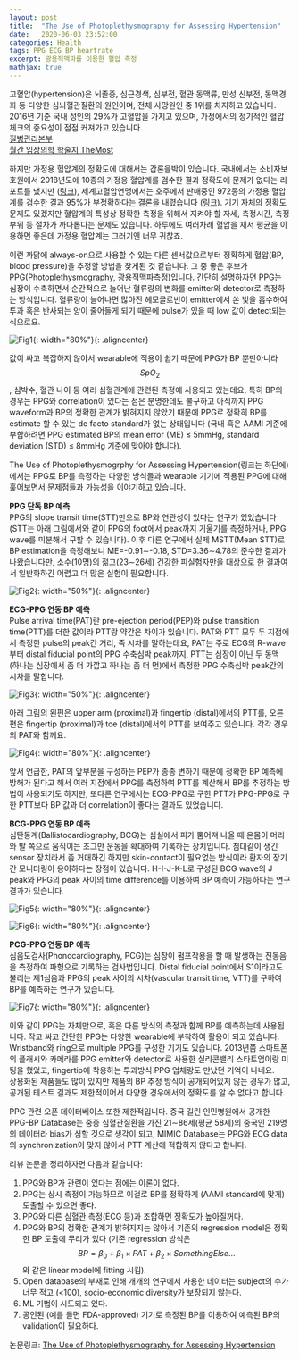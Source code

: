 ```yaml
---
layout: post
title:  "The Use of Photoplethysmography for Assessing Hypertension"
date:   2020-06-03 23:52:00
categories: Health
tags: PPG ECG BP heartrate
excerpt: 광용적맥파를 이용한 혈압 측정
mathjax: true
---
```


고혈압(hypertension)은 뇌졸증, 심근경색, 심부전, 혈관 동맥류, 만성 신부전, 동맥경화 등 다양한 심뇌혈관질환의 원인이며, 전체 사망원인 중 1위를 차지하고 있습니다. 2016년 기준 국내 성인의 29%가 고혈압을 가지고 있으며, 가정에서의 정기적인 혈압체크의 중요성이 점점 커져가고 있습니다.<br>
[질병관리본부](http://health.cdc.go.kr/health/HealthInfoArea/HealthInfo/View.do?idx=15080#tagID1)<br>
[월간 임상의학 학술지 TheMost](http://www.mostonline.co.kr/news/articleView.html?idxno=95713)


하지만 가정용 혈압계의 정확도에 대해서는 갑론을박이 있습니다. 국내에서는 소비자보호원에서 2018년도에 10종의 가정용 혈압계를 검수한 결과 정확도에 문제가 없다는 리포트를 냈지만 ([링크](https://www.kca.go.kr/home/board/download.do?menukey=4062&fno=10021479&bid=00000146&did=1002637363)), 세계고혈압연맹에서는 호주에서 판매중인 972종의 가정용 혈압계를 검수한 결과 95%가 부정확하다는 결론을 내렸습니다 ([링크](https://www.ahajournals.org/doi/10.1161/HYPERTENSIONAHA.120.14719)). 기기 자체의 정확도 문제도 있겠지만 혈압계의 특성상 정확한 측정을 위해서 지켜야 할 자세, 측정시간, 측정부위 등 절차가 까다롭다는 문제도 있습니다. 하루에도 여러차례 혈압을 재서 평균을 이용하면 좋은데 가정용 혈압계는 그러기엔 너무 귀찮죠.


이런 까닭에 always-on으로 사용할 수 있는 다른 센서값으로부터 정확하게 혈압(BP, blood pressure)을 추정할 방법을 찾게된 것 같습니다. 그 중 좋은 후보가 PPG(Photoplethysmography, 광용적맥파측정)입니다. 간단히 설명하자면 PPG는 심장이 수축하면서 순간적으로 늘어난 혈류량의 변화를 emitter와 detector로 측정하는 방식입니다. 혈류량이 늘어나면 많아진 헤모글로빈이 emitter에서 쏜 빛을 흡수하여 투과 혹은 반사되는 양이 줄어들게 되기 때문에 pulse가 있을 때 low 값이 detect되는 식으로요. 

![Fig1](https://jiryang.github.io/img/how_ppg_works.png "How PPG Works"){: width="80%"}{: .aligncenter}


값이 싸고 복잡하지 않아서 wearable에 적용이 쉽기 때문에 PPG가 BP 뿐만아니라 $$SpO_2$$, 심박수, 혈관 나이 등 여러 심혈관계에 관련된 측정에 사용되고 있는데요, 특히 BP의 경우는 PPG와 correlation이 있다는 점은 분명한데도 불구하고 아직까지 PPG waveform과 BP의 정확한 관계가 밝혀지지 않았기 때문에 PPG로 정확히 BP를 estimate 할 수 있는 de facto standard가 없는 상태입니다 (국내 혹은 AAMI 기준에 부합하려면 PPG estimated BP의 mean error (ME) $\leq$ 5mmHg, standard deviation (STD) $\leq$ 8mmHg 기준에 맞아야 합니다).


The Use of Photoplethysmogrphy for Assessing Hypertension(링크는 하단에)에서는 PPG로 BP를 측정하는 다양한 방식들과 wearable 기기에 적용된 PPG에 대해 훑어보면서 문제점들과 가능성을 이야기하고 있습니다.


**PPG 단독 BP 예측**<br>
PPG의 slope transit time(STT)만으로 BP와 연관성이 있다는 연구가 있었습니다 (STT는 아래 그림에서와 같이 PPG의 foot에서 peak까지 기울기를 측정하거나, PPG wave를 미분해서 구할 수 있습니다). 이후 다른 연구에서 실제 MSTT(Mean STT)로 BP estimation을 측정해보니 ME=-0.91$\sim$-0.18, STD=3.36$\sim$4.78의 준수한 결과가 나왔습니다만, 소수(10명)의 젊고(23$\sim$26세) 건강한 피실험자만을 대상으로 한 결과여서 일반화하긴 어렵고 더 많은 실험이 필요합니다.

![Fig2](https://jiryang.github.io/img/stt.PNG "Slope Transit Time"){: width="50%"}{: .aligncenter}


**ECG-PPG 연동 BP 예측**<br>
Pulse arrival time(PAT)란 pre-ejection period(PEP)와 pulse transition time(PTT)를 더한 값이라 PTT랑 약간은 차이가 있습니다. PAT와 PTT 모두 두 지점에서 측정한 pulse의 peak간 거리, 즉 시차를 말하는데요, PAT는 주로 ECG의 R-wave부터 distal fiducial point의 PPG 수축심박 peak까지, PTT는 심장이 아닌 두 동맥 (하나는 심장에서 좀 더 가깝고 하나는 좀 더 먼)에서 측정한 PPG 수축심박 peak간의 시차를 말합니다.<br>

![Fig3](https://jiryang.github.io/img/ecg_n_ppg.PNG "ECG and PPG"){: width="50%"}{: .aligncenter}


아래 그림의 왼편은 upper arm (proximal)과 fingertip (distal)에서의 PTT를, 오른편은 fingertip (proximal)과 toe (distal)에서의 PTT를 보여주고 있습니다. 각각 경우의 PAT와 함께요.

![Fig4](https://jiryang.github.io/img/pat_n_ptt.PNG "Difference between PAT and PTT"){: width="80%"}{: .aligncenter}


앞서 언급한, PAT의 앞부분을 구성하는 PEP가 종종 변하기 때문에 정확한 BP 예측에 방해가 된다고 해서 여러 지점에서 PPG를 측정하여 PTT를 계산해서 BP를 추정하는 방법이 사용되기도 하지만, 또다른 연구에서는 ECG-PPG로 구한 PTT가 PPG-PPG로 구한 PTT보다 BP 값과 더 correlation이 좋다는 결과도 있었습니다.


**BCG-PPG 연동 BP 예측**<br>
심탄동계(Ballistocardiography, BCG)는 심실에서 피가 뿜어져 나올 때 온몸이 머리와 발 쪽으로 움직이는 조그만 운동을 확대하여 기록하는 장치입니다. 침대같이 생긴 sensor 장치라서 좀 거대하긴 하지만 skin-contact이 필요없는 방식이라 환자의 장기간 모니터링이 용이하다는 장점이 있습니다. H-I-J-K-L로 구성된 BCG wave의 J peak와 PPG의 peak 사이의 time difference를 이용하여 BP 예측이 가능하다는 연구 결과가 있습니다.

![Fig5](https://jiryang.github.io/img/bcg.jpg "Ballistocardiography Device"){: width="80%"}{: .aligncenter}


![Fig6](https://jiryang.github.io/img/bcg_n_ppg.PNG "BCG and PPG"){: width="80%"}{: .aligncenter}


**PCG-PPG 연동 BP 예측**<br>
심음도검사(Phonocardiography, PCG)는 심장이 펌프작용을 할 때 발생하는 진동음을 측정하여 파형으로 기록하는 검사법입니다. Distal fiducial point에서 S1이라고도 불리는 제1심음과 PPG의 peak 사이의 시차(vascular transit time, VTT)를 구하여 BP를 예측하는 연구가 있습니다.

![Fig7](https://jiryang.github.io/img/pcg_n_ppg.PNG "PCG and PPG"){: width="80%"}{: .aligncenter}


이와 같이 PPG는 자체만으로, 혹은 다른 방식의 측정과 함께 BP를 예측하는데 사용됩니다. 작고 싸고 간단한 PPG는 다양한 wearable에 부착하여 활용이 되고 있습니다. Wristband와 ring으로 multiple PPG를 구성한 기기도 있습니다. 2013년쯤 스마트폰의 플래시와 카메라를 PPG emitter와  detector로 사용한 실리콘밸리 스타트업이랑 미팅을 했었고, fingertip에 착용하는 투과방식 PPG 업체랑도 만났던 기억이 나네요.<br>
상용화된 제품들도 많이 있지만 제품의 BP 추정 방식이 공개되어있지 않는 경우가 많고, 공개된 테스트 결과도 제한적이어서 다양한 경우에서의 정확도를 알 수 없다고 합니다.


PPG 관련 오픈 데이터베이스 또한 제한적입니다. 중국 길린 인민병원에서 공개한 PPG-BP Database는 중증 심혈관질환을 가진 21$\sim$86세(평균 58세)의 중국인 219명의 데이터라 bias가 심할 것으로 생각이 되고, MIMIC Database는 PPG와 ECG data의 synchronization이 맞지 않아서 PTT 계산에 적합하지 않다고 합니다.


리뷰 논문을 정리하자면 다음과 같습니다:<br>
1. PPG와 BP가 관련이 있다는 점에는 이론이 없다.
2. PPG는 상시 측정이 가능하므로 이걸로 BP를 정확하게 (AAMI standard에 맞게) 도출할 수 있으면 좋다.
3. PPG와 다른 심혈관 측정(ECG 등)과 조합하면 정확도가 높아질꺼다.
4. PPG와 BP의 정확한 관계가 밝혀지지는 않아서 기존의 regression model은 정확한 BP 도출에 무리가 있다 (기존 regression 방식은 $$BP=\beta_0 + \beta_1 \times PAT + \beta_2 \times SomethingElse...$$와 같은 linear model에 fitting 시킴).
5. Open database의 부재로 인해 개개의 연구에서 사용한 데이터는 subject의 수가 너무 적고 (<100), socio-economic diversity가 보장되지 않는다.
6. ML 기법이 시도되고 있다.
7. 공인된 (예를 들면 FDA-approved) 기기로 측정된 BP를 이용하여 예측된 BP의 validation이 필요하다.


논문링크: [The Use of Photoplethysmography for Assessing Hypertension](https://www.nature.com/articles/s41746-019-0136-7.pdf)